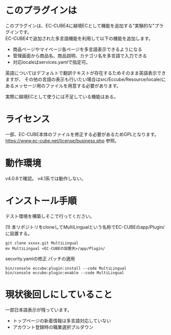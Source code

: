 # このプラグインは

このプラグインは、EC-CUBE4に越境ECとして機能を追加する"実験的な"プラグインです。<br />
EC-CUBE4で追加された多言語機能を利用して以下の機能を追加します。

- 商品ページやマイページ各ページを多言語表示できるようになる
- 管理画面から商品名、商品説明、カテゴリ名を多言語で入力できる
- 対応localeはservices.yamlで指定可。

英語についてはデフォルトで翻訳テキストが存在するためそのまま英語表示できますが、
その他の言語の表示も行いたい場合はsrc/Eccube/Resource/locale/にあるメッセージ用のファイルを用意する必要があります。

実際に越境ECとして使うには不足している機能はある。

# ライセンス

一部、EC-CUBE本体のファイルを修正する必要があるためGPLとなります。<br />
https://www.ec-cube.net/license/business.php 参照。

# 動作環境

v4.0.6で確認。
v4.1系では動作しない。

# インストール手順

テスト環境を構築しそこで行ってください。

(1) 本リポジトリをcloneしてMultiLingualという名称でEC-CUBEのapp/Plugin/に設置する。

    git clone xxxxx.git MultiLingual
    mv MultiLingual <EC-CUBEの設置先>/app/Plugin/

security.yamlの修正
パッチの適用

    bin/console eccube:plugin:install --code MultiLingual
    bin/console eccube:plugin:enable --code MultiLingual

# 現状後回しにしていること

一部日本語表示が残っています。
- トップページの新着情報は多言語対応していない
- アカウント登録時の職業選択プルダウン

